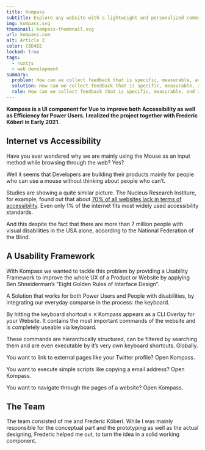 ```yaml
---
title: Kompass
subtitle: Explore any website with a lightweight and personalized command center
img: kompass.svg
thumbnail: kompass-thumbnail.svg
url: kompass.com
alt: Article 2
color: C8D4EE
locked: true
tags: 
  - nuxtjs
  - web development
summary:
  problem: How can we collect feedback that is specific, measurable, and actionable?
  solution: How can we collect feedback that is specific, measurable, and actionable?
  role: How can we collect feedback that is specific, measurable, and actionable?
---
```


**Kompass is a UI component for Vue to improve both Accessibility as well as Efficiency for Power Users. I realized the project together with Frederic Köberl in Early 2021.**

## Internet vs Accessibility

Have you ever wondered why we are mainly using the Mouse as an input method while browsing through the web? Yes? 

Well it seems that Developers are building their products mainly for people who can use a mouse without thinking about people who can’t.

Studies are showing a quite similar picture. The Nucleus Research Institure, for example, found out that about [70% of all websites lack in terms of accessibility](https://accessibility.deque.com/nucleus-accessibility-research-2019). Even only 1% of the internet fits most widely used accessibility standards.

And this despite the fact that there are more than 7 million people with visual disabilities in the USA alone, according to the National Federation of the Blind.


## A Usability Framework

With Kompass we wanted to tackle this problem by providing a Usability Framework to improve the whole UX of a Product or Website by applying Ben Shneiderman’s "Eight Golden Rules of Interface Design“.

A Solution that works for both Power Users and People with disabilities, by integrating our everyday comparse in the process: the keyboard.

By hitting the keyboard shortcut `⌘ K` Kompass appears as a CLI Overlay for your Website. It contains the most important commands of the website and is completely useable via keyboard.

These commands are hierarchically structured, can be filtered by searching them and are even executable by it’s very own keyboard shortcuts. Globally.

You want to link to external pages like your Twitter profile? Open Kompass.

You want to execute simple scripts like copying a email address? Open Kompass.

You want to navigate through the pages of a website? Open Kompass.


## The Team

The team consisted of me and Frederic Köberl. While I was mainly responsible for the conceptual part and the prototyping as well as the actual designing, Frederic helped me out, to turn the idea in a solid working component.